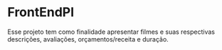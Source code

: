 # FrontEndPI

Esse projeto tem como finalidade apresentar filmes e suas respectivas descrições, avaliações, orçamentos/receita e duração.